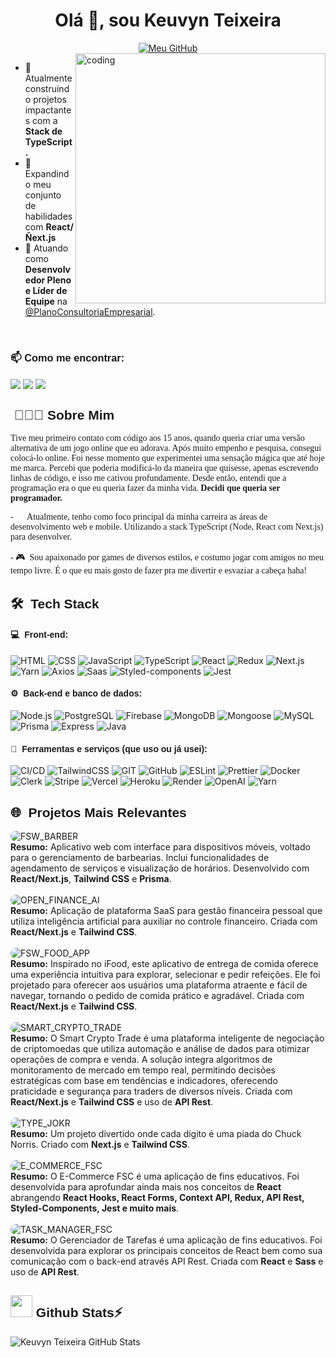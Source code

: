<h1 align="center">Olá 👋, sou Keuvyn Teixeira</h1>

<div align="center">
<a href="https://git.io/typing-svg"><img src="https://readme-typing-svg.demolab.com?font=Calibiri&weight=500&size=30&pause=1000&color=005DD4&center=true&width=435&lines=Desenvolvedor+Full+Stack;React+%26+Next.js;Construindo+Solu%C3%A7%C3%B5es" alt="Meu GitHub" /></a>
</div>

<img align= "right" alt="coding" width="400" src="https://user-images.githubusercontent.com/74038190/225813708-98b745f2-7d22-48cf-9150-083f1b00d6c9.gif">

<!--
<p align="left">
   <a href="https://github.com/keuvyndev" target="_blank"><img src="https://komarev.com/ghpvc/?username=keuvyndev&label=Visitantes&color=005dd4&style=flat" alt="keuvyndev" /></a> <a href="https://github.com/keuvyndev/Portfolio" target="_blank"><img src="https://img.shields.io/badge/Portfolio-Clique_aqui-005dd4" alt="Meu Portfolio" /></a>
</p>
-->

- 🚀 Atualmente construindo projetos impactantes com a **Stack de TypeScript.**
- 🌱 Expandindo meu conjunto de habilidades com **React/Ñext.js**
- 💼 Atuando como <b>Desenvolvedor Pleno e Líder de Equipe</b> na <a href="https://plano.consulting/" alt="Plano Consultoria">@PlanoConsultoriaEmpresarial</a>.
<br>
<h3 align="left" style="font-family: 'Poppins', sans-serif;" >📫 Como me encontrar:</h3>
<p align="left">
<a href="https://www.linkedin.com/in/keuvyntdev/" target="blank">
<img align="center" src="https://img.shields.io/badge/Keuvyn%20Teixeira-0077B5?style=for-the-badge&logo=linkedin&logoColor=white"/></a> 
<a href="mailto:keuvyntdev@gmail.com" target="blank"><img align="center" src="https://img.shields.io/badge/keuvyntdev@gmail.com-D14836?style=for-the-badge&logo=gmail&logoColor=white"/></a>       
<a href="https://github.com/keuvyndev" target="blank"><img align="center" src="https://img.shields.io/badge/keuvyndev-100000?style=for-the-badge&logo=github&logoColor=white"/></a>   
</p>

<h2 align="left" style="font-family: 'Poppins', sans-serif;">&nbsp;👨🏻‍💻 Sobre Mim</h2>

<p style="font-family: 'Poppins'; text-align: 'justify'">Tive meu primeiro contato com código aos 15 anos, quando queria criar uma versão alternativa de um jogo online que eu adorava. Após muito empenho e pesquisa, consegui colocá-lo online. Foi nesse momento que experimentei uma sensação mágica que até hoje me marca. Percebi que poderia modificá-lo da maneira que quisesse, apenas escrevendo linhas de código, e isso me cativou profundamente. Desde então, entendi que a programação era o que eu queria fazer da minha vida. <b>Decidi que queria ser programador.</b></p>

<p style="font-family: 'Poppins'"> - 💙 &nbsp;Atualmente, tenho como foco principal da minha carreira as áreas de desenvolvimento web e mobile. Utilizando a stack TypeScript (Node, React com Next.js) para desenvolver.</p>
<p style="font-family: 'Poppins'"> - 🎮 &nbsp;Sou apaixonado por games de diversos estilos, e costumo jogar com amigos no meu tempo livre. É o que eu mais gosto de fazer pra me divertir e esvaziar a cabeça haha!</p>

<h2 align="left" style="font-family: 'Poppins', sans-serif;">🛠 &nbsp;<b>Tech Stack</b></h2>

<h4 align="left" style="font-family: 'Poppins', sans-serif;">💻 &nbsp;Front-end:</h4>

![HTML](https://img.shields.io/badge/-HTML-333333?style=flat&logo=HTML5) ![CSS](https://img.shields.io/badge/-CSS-333333?style=flat&logo=CSS3&logoColor=1572B6) ![JavaScript](https://img.shields.io/badge/-JavaScript-333333?style=flat&logo=javascript) ![TypeScript](https://img.shields.io/badge/-TypeScript-333333?style=flat&logo=typescript&logoColor=2D79C7) ![React](https://img.shields.io/badge/-React-333333?style=flat&logo=react) ![Redux](https://img.shields.io/badge/-Redux-333333?style=flat&logo=redux) ![Next.js](https://img.shields.io/badge/-Next.js-333333?style=flat&logo=Next.js) ![Yarn](https://img.shields.io/badge/-Yarn-333333?style=flat&logo=yarn) ![Axios](https://img.shields.io/badge/-Axios-333333?style=flat&logo=axios) ![Saas](https://img.shields.io/badge/-Sass-333333?style=flat&logo=sass) ![Styled-components](https://img.shields.io/badge/-StyledComponents-333333?style=flat&logo=styledcomponents) ![Jest](https://img.shields.io/badge/-Jest-C21325?style=flat&logo=jest)

<h4 align="left" style="font-family: 'Poppins', sans-serif;">⚙️ &nbsp;Back-end e banco de dados:</h4>

![Node.js](https://img.shields.io/badge/-Node.js-333333?style=flat&logo=node.js) ![PostgreSQL](https://img.shields.io/badge/-PostgreSQL-333333?style=flat&logo=postgresql) ![Firebase](https://img.shields.io/badge/-Firebase-333333?style=flat&logo=firebase) ![MongoDB](https://img.shields.io/badge/-MongoDB-333333?style=flat&logo=mongoDB) ![Mongoose](https://img.shields.io/badge/-Mongoose-333333?style=flat&logo=mongoosedotws) ![MySQL](https://img.shields.io/badge/-MySQL-333333?style=flat&logo=MySQL) ![Prisma](https://img.shields.io/badge/-Prisma-333333?style=flat&logo=Prisma) ![Express](https://img.shields.io/badge/-Express-333333?style=flat&logo=Express) ![Java](https://img.shields.io/badge/-Java-333333?style=flat&logo=coffeescript)

<h4 align="left" style="font-family: 'Poppins', sans-serif;">🧰 &nbsp;Ferramentas e serviços (que uso ou já usei):</h4>

![CI/CD](https://img.shields.io/badge/-CI/CD-333333?style=flat&logo=etcd) ![TailwindCSS](https://img.shields.io/badge/-TailwindCSS-333333?style=flat&logo=TailwindCSS) ![GIT](https://img.shields.io/badge/-GIT-333333?style=flat&logo=GIT) ![GitHub](https://img.shields.io/badge/-GitHub-333333?style=flat&logo=GitHub) ![ESLint](https://img.shields.io/badge/-ESLint-333333?style=flat&logo=ESLint) ![Prettier](https://img.shields.io/badge/-Prettier-333333?style=flat&logo=Prettier) ![Docker](https://img.shields.io/badge/-Docker-333333?style=flat&logo=Docker) ![Clerk](https://img.shields.io/badge/-Clerk-333333?style=flat&logo=Clerk) ![Stripe](https://img.shields.io/badge/-Stripe-333333?style=flat&logo=Stripe) ![Vercel](https://img.shields.io/badge/-Vercel-333333?style=flat&logo=Vercel) ![Heroku](https://img.shields.io/badge/-Heroku-333333?style=flat&logo=heroku) ![Render](https://img.shields.io/badge/-Render-333333?style=flat&logo=render) ![OpenAI](https://img.shields.io/badge/-OpenAI-333333?style=flat&logo=OpenAI) ![Yarn](https://img.shields.io/badge/-Yarn-333333?style=flat&logo=Yarn)

<h2 align="left" style="font-family: 'Poppins', sans-serif;">🌐 &nbsp;<b>Projetos Mais Relevantes</b></h2>

<div align="left">
      <a href="https://barbershop-app-gamma.vercel.app/" target="_blank" style="text-decoration: none;" rel="noopener noreferrer">
         <img src="https://img.shields.io/badge/-FSW_BARBER-%23343434?style=for-the-badge&logo=harbor&logoColor=%238061FF" 
              alt="FSW_BARBER" style="border-radius: 30px; !important;" />
      </a><br>
      <span ><b>Resumo:</b> Aplicativo web com interface para dispositivos móveis, voltado para o gerenciamento de barbearias. Inclui funcionalidades de agendamento de serviços e visualização de horários. Desenvolvido com <b>React/Next.js</b>, <b>Tailwind CSS</b> e <b>Prisma</b>.
      </span>
      <br><br>
         <a href="https://finance-ai-gamma-ebon.vercel.app/" target="_blank" style="text-decoration: none;" rel="noopener noreferrer">
            <img src="https://img.shields.io/badge/-OPEN_FINANCE_AI-%23343434?style=for-the-badge&logo=VodaFone&logoColor=%2356b22e" 
            alt="OPEN_FINANCE_AI" style="border-radius: 30px; !important;">
      </a><br>
      <span><b>Resumo:</b> Aplicação de plataforma SaaS para gestão financeira pessoal que utiliza inteligência artificial para auxiliar no controle financeiro. Criada com <b>React/Next.js</b> e <b>Tailwind CSS</b>.</span>
      <br><br>
         <a href="https://fsw-foods-app-mobile.vercel.app/" target="_blank" style="text-decoration: none;" rel="noopener noreferrer">
            <img src="https://img.shields.io/badge/-FSW_FOOD_APP-%23343434?style=for-the-badge&logo=ifood&logoColor=EA1D2C" 
            alt="FSW_FOOD_APP" style="border-radius: 30px; !important;">
      </a><br>
      <span><b>Resumo:</b> Inspirado no iFood, este aplicativo de entrega de comida oferece uma experiência intuitiva para explorar, selecionar e pedir refeições. Ele foi projetado para oferecer aos usuários uma plataforma atraente e fácil de navegar, tornando o pedido de comida prático e agradável. Criada com <b>React/Next.js</b> e <b>Tailwind CSS</b>.</span>
      <br><br>
         <a href="https://smartcrypto-trade.vercel.app/" target="_blank" style="text-decoration: none;" rel="noopener noreferrer">
            <img src="https://img.shields.io/badge/-SMART_CRYPTO_TRADE-%23343434?style=for-the-badge&logo=databricks&logoColor=E21D4C" 
            alt="SMART_CRYPTO_TRADE" style="border-radius: 30px; !important;">
      </a><br>
      <span><b>Resumo:</b> O Smart Crypto Trade é uma plataforma inteligente de negociação de criptomoedas que utiliza automação e análise de dados para otimizar operações de compra e venda. A solução integra algoritmos de monitoramento de mercado em tempo real, permitindo decisões estratégicas com base em tendências e indicadores, oferecendo praticidade e segurança para traders de diversos níveis. Criada com <b>React/Next.js</b> e <b>Tailwind CSS</b> e uso de <b>API Rest</b>.</span>
      <br><br>
               <a href="https://startatamus-typejokr.vercel.app/" target="_blank" style="text-decoration: none;" rel="noopener noreferrer">
            <img src="https://img.shields.io/badge/-TYPE_JOKR_(PROJETO_DESAFIO)-%23343434?style=for-the-badge&logo=apostrophe&logoColor=ECD53F" 
            alt="TYPE_JOKR" style="border-radius: 30px; !important;">
      </a><br>
      <span><b>Resumo:</b> Um projeto divertido onde cada dígito é uma piada do Chuck Norris. Criado com <b>Next.js</b> e <b>Tailwind CSS</b>.</span>
      <br><br>
         <a href="https://fsc-ecommerce-frontend.onrender.com/" target="_blank" style="text-decoration: none;" rel="noopener noreferrer">
            <img src="https://img.shields.io/badge/-ECOMMERCE_FSC_(PROJETO_EDUCACIONAL)-%23343434?style=for-the-badge&logo=homeassistantcommunitystore&logoColor=#41BDF5" 
            alt="E_COMMERCE_FSC" style="border-radius: 30px; !important;">
      </a><br>
      <span><b>Resumo:</b> O E-Commerce FSC é uma aplicação de fins educativos. Foi desenvolvida para aprofundar ainda mais nos conceitos de <b>React</b> abrangendo <b>React Hooks, React Forms, Context API, Redux, API Rest, Styled-Components, Jest e muito mais</b>.</span>
      <br><br>
         <a href="https://teixeira-taskmanager-frontend-940d483f66dd.herokuapp.com/" target="_blank" style="text-decoration: none;" rel="noopener noreferrer">
            <img src="https://img.shields.io/badge/-TASK_MANAGER_(PROJETO_EDUCACIONAL)-%23343434?style=for-the-badge&logo=googletasks&logoColor=#2684FC" 
            alt="TASK_MANAGER_FSC" style="border-radius: 30px; !important;">
      </a><br>
      <span><b>Resumo:</b> O Gerenciador de Tarefas é uma aplicação de fins educativos. Foi desenvolvida para explorar os principais conceitos de React bem como sua comunicação com o back-end através API Rest. Criada com <b>React</b> e <b>Sass</b> e uso de <b>API Rest</b>.</span>
</div>

<div align="left">
   <h2 style="font-family: 'Poppins', sans-serif; align-items: center;">
      <img src="https://media.giphy.com/media/iY8CRBdQXODJSCERIr/giphy.gif" width="35"> <b> Github Stats⚡ </b>
   </h2>
</div>

![Keuvyn Teixeira GitHub Stats](https://github-readme-stats.vercel.app/api?username=keuvyndev&show_icons=true&theme=github_dark)
